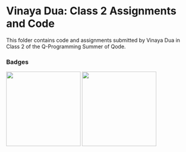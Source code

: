 # Vinaya Dua: Class 2 Assignments and Code
This folder contains code and assignments submitted by Vinaya Dua in Class 2 of the Q-Programming Summer of Qode.
### Badges
<img src="/badges/attendance.png" width="200px" height="200px">  <img src="/badges/assignment.png" width="200px" height="200px">